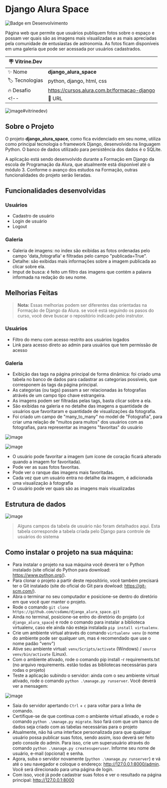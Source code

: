 # Django Alura Space
![Badge em Desenvolvimento](http://img.shields.io/static/v1?label=status&message=em%20desenvolvimento&color=GREEN&style=flat)

Página web que permite que usuários publiquem fotos sobre o espaço e possam ver quais são as imagens mais visualizadas e as mais apreciadas pela comunidade de entusiastas de astronomia. As fotos ficam disponíveis em uma galeria que pode ser acessada por usuários cadastrados.

| :placard: Vitrine.Dev |     |
| -------------  | --- |
| :sparkles: Nome        | **django_alura_space**
| :label: Tecnologias | python, django, html, css
| :fire: Desafio     | https://cursos.alura.com.br/formacao-django
<!-- | :rocket: URL         | https://url-deploy.com.br  -->

![image](https://user-images.githubusercontent.com/64370426/220473926-7cd43a1c-ad77-4a47-9da4-30b3c92509c7.png)#vitrinedev)


## Sobre o Projeto

O projeto **django_alura_space**, como fica evidenciado em seu nome, utiliza como principal tecnologia o framework Django, desenvolvido na linguagem Python. O banco de dados utilizado para persistência dos dados é o SQLite.

A aplicação está sendo desenvolvido durante a Formação em Django da escola de Programação da Alura, que atualmente está disponível até o módulo 3. Conforme o avanço dos estudos na Formação, outras funcionalidades do projeto serão lieradas.


## Funcionalidades desenvolvidas
### Usuários
* Cadastro de usuário
* Login de usuário
* Logout


### Galeria
* Galeria de imagens: no index são exibidas as fotos ordenadas pelo campo 'data_fotografia' e filtradas pelo campo "publicada=True".
* Detalhe: são exibidas mais informações sobre a imagem publicada ao clicar sobre ela.
* Imput de busca: é feito um filtro das imagens que contém a palavra informada na redação do seu nome.

## Melhorias Feitas
>**Nota:** Essas melhorias podem ser diferentes das orientadas na Formação de Django da Alura. se você está seguindo os pasos do curso, você deve buscar o repositório indicado pelo instrutor.

### Usuários
* Filtro do menu com acesso restrito aos usuários logados
* Link para acesso direto ao admin para usuários que tem permissão de acesso

### Galeria
* Exibição das tags na página principal de forma dinâmica: foi criado uma tabela no banco de dados para cadastrar as categorias possíveis, que corresponem às tags da página principal.
* As categorias (ou tags) passam a ser relacionadas às fotografias atrávés de um campo tipo chave estrangeira.
* As imagens podem ser filtradas pelas tags, basta clicar sobre a ela.
* São exibidas na galeria e no detalhe das imagens a quantidade de usuários que favoritaram e quantidade de visualizações da fotografia.
* Foi criado um campo de "many_to_many" no model de "Fotografia", para criar uma relação de "muitos para muitos" dos usuários com as fotografias, para representar as imagens "favoritas" do usuário

![image](https://user-images.githubusercontent.com/64370426/220451884-5c09ec89-8622-43d0-9f12-f4d67d092b62.png)

![image](https://user-images.githubusercontent.com/64370426/220452166-0063fc37-ab3d-4654-a9ce-d1e827adc6fb.png)

* O usuário pode favoritar a imagem (um ícone de coração ficará alterado quando a imagem for favoritada).
* Pode ver as suas fotos favoritas.
* Pode ver o ranque das imagens mais favoritadas.
* Cada vez que um usuário entra no detalhe da imagem, é adicionada uma visualização à fotografia
* O usuário pode ver quais são as imagens mais visualizadas

## Estrutura de dados

![image](https://user-images.githubusercontent.com/64370426/220458310-8de78c90-865c-4b09-9c9d-37ec9eb84024.png)
> Alguns campos da tabela de usuário não foram detalhados aqui. Esta tabela corresponde a tabela criada pelo Django para controle de usuários do sistema

## Como instalar o projeto na sua máquina:

* Para instalar o projeto na sua máquina você deverá ter o Python instalado (site oficial do Python para download: https://www.python.org/).
* Para clonar o projeto a partir deste repositório, você também precisará ter o Git instalado (site do oficial do Git para dowload: https://git-scm.com/).
* Abra o terminar no seu computador e posicione-se dentro do diretório em que você quer manter o projeto.
* Rode o comando ```git clone https://github.com/csdamo/django_alura_space.git ```
* Ainda no terminal, posicione-se entro do diretório do projeto (```cd django_alura_space```) e rode o comando para instalar a biblioteca virtualenv, caso ele ainda não esteja instalada ```pip install virtualenv```.
* Crie um ambiente virtual através do comando ```virtualenv venv``` (o nome do ambiente pode ser qualquer um, mas é recomendado que use o nome padão "venv")
* Ative seu ambiente virtual: ```venv/Scripts/activate``` (Windows) / ```source venv/bin/activate``` (Linux).
* Com o ambiente ativado, rode o comando pip install -r requirements.txt (no arquivo requirements. estão todas as bibliotecas necessárias para rodas o projeto)
* Teste a aplicação subindo o servidor: ainda com o seu ambiente virtual ativado, rode o comando ```python .\manage.py runserver```. Você deverá ver a mensagem:

![image](https://user-images.githubusercontent.com/64370426/220436468-d19f26a5-378a-4256-830e-42903878e22b.png)
* Saia do servidor apertando ```Ctrl``` + ```c``` para voltar para a linha de comando.
* Certifique-se de que continua com o ambiente virtual ativado, e rode o comando ```python .\manage.py migrate```. Isso fará com que um banco de dados seja criado com as tabelas necessárias para o projeto
* Atualmente, não há uma interface personalizada para que qualquer usuário possa publicar suas fotos, sendo assim, isso deverá ser feito pelo console do admin. Para isso, crie um superusuário através do comando ```python .\manage.py createsuperuser```. Informe seu nome de usuário, e-mail (opcional) e senha.
* Agora, suba o servidor novamente (```python .\manage.py runserver```) e vá até o seu navegador e coloque o endereço: http://127.0.0.1:8000/admin. Você será direcionado para uma página de login.
* Com isso, você já pode cadastrar suas fotos e ver o resultado na página principal: http://127.0.0.1:8000
